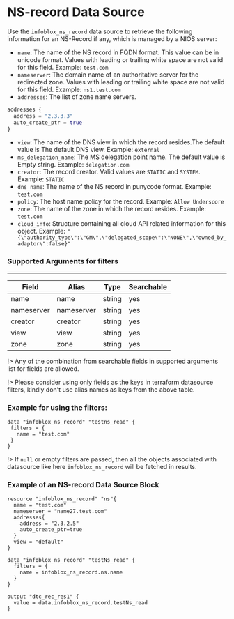 # NS-record Data Source

Use the `infoblox_ns_record` data source to retrieve the following information for an NS-Record if any, which is managed by a NIOS server:

* `name`: The name of the NS record in FQDN format. This value can be in unicode format. Values with leading or trailing white space are not valid for this field. Example: `test.com`
* `nameserver`: The domain name of an authoritative server for the redirected zone. Values with leading or trailing white space are not valid for this field. Example: `ns1.test.com`
* `addresses`: The list of zone name servers.
```terraform
addresses {
  address = "2.3.3.3"
  auto_create_ptr = true
}
```
* `view`: The name of the DNS view in which the record resides.The default value is The default DNS view. Example: `external`
* `ms_delegation_name`: The MS delegation point name. The default value is Empty string. Example: `delegation.com`
* `creator`: The record creator. Valid values are `STATIC` and `SYSTEM`. Example: `STATIC`
* `dns_name`: The name of the NS record in punycode format. Example: `test.com`
* `policy`: The host name policy for the record. Example: `Allow Underscore`
* `zone`: The name of the zone in which the record resides. Example: `test.com`
* `cloud_info`: Structure containing all cloud API related information for this object. Example: `"{\"authority_type\":\"GM\",\"delegated_scope\":\"NONE\",\"owned_by_adaptor\":false}"`

### Supported Arguments for filters

-----
| Field      | Alias      | Type   | Searchable |
|------------|------------|--------|------------|
| name       | name       | string | yes        |
| nameserver | nameserver | string | yes        |
| creator    | creator    | string | yes        |
| view       | view       | string | yes        |
| zone       | zone       | string | yes        |

!> Any of the combination from searchable fields in supported arguments list for fields are allowed.

!> Please consider using only fields as the keys in terraform datasource filters, kindly don't use alias names as keys from the above table.

### Example for using the filters:
 ```hcl
 data "infoblox_ns_record" "testns_read" {
  filters = {
    name = "test.com"
  }
}
 ```

!> If `null` or empty filters are passed, then all the objects associated with datasource like here `infoblox_ns_record` will be fetched in results.

### Example of an NS-record Data Source Block
```hcl
resource "infoblox_ns_record" "ns"{
  name = "test.com"
  nameserver = "name27.test.com"
  addresses{
    address = "2.3.2.5"
    auto_create_ptr=true
  }
  view = "default"
}

data "infoblox_ns_record" "testNs_read" {
  filters = {
    name = infoblox_ns_record.ns.name
  }
}

output "dtc_rec_res1" {
  value = data.infoblox_ns_record.testNs_read
}
```